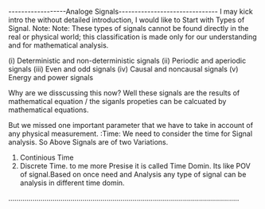 ------------------Analoge Signals-------------------------------
I may kick intro the without detailed introduction,
I would like to Start with Types of  Signal.
Note: Note: These types of signals cannot be found directly in the real or physical world; this classification is made only for our understanding and for mathematical analysis.

(i) Deterministic and non-deterministic signals
(ii) Periodic and aperiodic signals
(iii) Even and odd signals
(iv) Causal and noncausal signals
(v) Energy and power signals

Why are we disscussing this now? Well these signals are the results of mathematical equation / the siganls propeties can be calcuated by mathematical equations.

But we missed one important parameter that we have to take in account of any physical measurement.
 :Time:
We need to consider the time for Signal analysis.
So Above Signals are of two Variations.
1) Continious Time
2) Discrete Time.
 to me more Presise it is called Time Domin. Its like POV of signal.Based on once need and Analysis any type of signal can be analysis in different time domin.

 ...................................................................................................................
 
